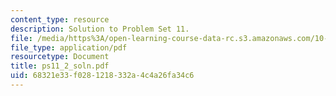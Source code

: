 ```yaml
---
content_type: resource
description: Solution to Problem Set 11.
file: /media/https%3A/open-learning-course-data-rc.s3.amazonaws.com/10-40-chemical-engineering-thermodynamics-fall-2003/68321e33f0281218332a4c4a26fa34c6_ps11_2_soln.pdf
file_type: application/pdf
resourcetype: Document
title: ps11_2_soln.pdf
uid: 68321e33-f028-1218-332a-4c4a26fa34c6
---
```

